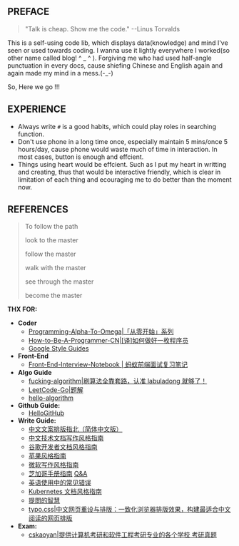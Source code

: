 ## PREFACE

> "Talk is cheap. Show me the code."   --Linus Torvalds 

This is a self-using code lib, which displays data(knowledge) and mind I've seen or used towards coding. I wanna use it lightly everywhere I worked(so other name called blog! \^ _ \^ ). Forgiving me who had used half-angle punctuation in every docs, cause shiefing Chinese and English again and again made my mind in a mess.(-_-)

So, Here we go !!!

## EXPERIENCE
- Always write `#` is a good habits, which could play roles in searching function.
- Don't use phone in a long time once, especially maintain 5 mins/once 5 hours/day, cause phone would waste much of time in interaction. In most cases, button is enough and effcient.
- Things using heart would be effcient. Such as I put my heart in writting and creating, thus that would be interactive friendly, which is clear in limitation of each thing and ecouraging me to do better than the moment now.


## REFERENCES

> To follow the path 
> 
> look to the master 
> 
> follow the master 
> 
> walk with the master 
> 
> see through the master 
> 
> become the master 

**THX FOR:**

- **Coder**
  - [Programming-Alpha-To-Omega|「从零开始」系列](https://github.com/justjavac/Programming-Alpha-To-Omega)
  - [How-to-Be-A-Programmer-CN|[译]如何做好一枚程序员](https://github.com/ahangchen/How-to-Be-A-Programmer-CN)
  - [Google Style Guides](https://google.github.io/styleguide/)
- **Front-End**
  - [Front-End-Interview-Notebook | 蚂蚁前端面试复习笔记](https://github.com/CavsZhouyou/Front-End-Interview-Notebook)
- **Algo Guide**
  - [fucking-algorithm|刷算法全靠套路，认准 labuladong 就够了！](https://github.com/labuladong/fucking-algorithm)
  - [LeetCode-Go|题解](https://github.com/halfrost/LeetCode-Go)
  - [hello-algorithm](https://github.com/geekxh/hello-algorithm)
- **Github Guide:**
  - [HelloGitHub](https://github.com/521xueweihan/HelloGitHub)
- **Write Guide:**
  - [中文文案排版指北（简体中文版）](https://mzlogin.github.io/wiki/chinese-copywriting-guidelines/)
  - [中文技术文档写作风格指南](https://github.com/yikeke/zh-style-guide)
  - [谷歌开发者文档风格指南](https://developers.google.cn/style) 
  - [苹果风格指南](https://help.apple.com/asg/)
  - [微软写作风格指南](https://docs.microsoft.com/en-us/style-guide/welcome/)
  - [芝加哥手册指南](https://www.chicagomanualofstyle.org/)  [Q&A](https://www.chicagomanualofstyle.org/qanda/latest.html)
  - [英语使用中的常见错误](https://brians.wsu.edu/common-errors/) 
  - [Kubernetes 文档风格指南](https://kubernetes.io/docs/contribute/style/style-guide/)
  - [提問的智慧](https://github.com/ryanhanwu/How-To-Ask-Questions-The-Smart-Way)
  - [typo.css|中文网页重设与排版：一致化浏览器排版效果，构建最适合中文阅读的网页排版](https://github.com/sofish/typo.css)
- **Exam:**
  - [cskaoyan|提供计算机考研和软件工程考研专业的各个学校 考研真题](https://github.com/csseky/cskaoyan)